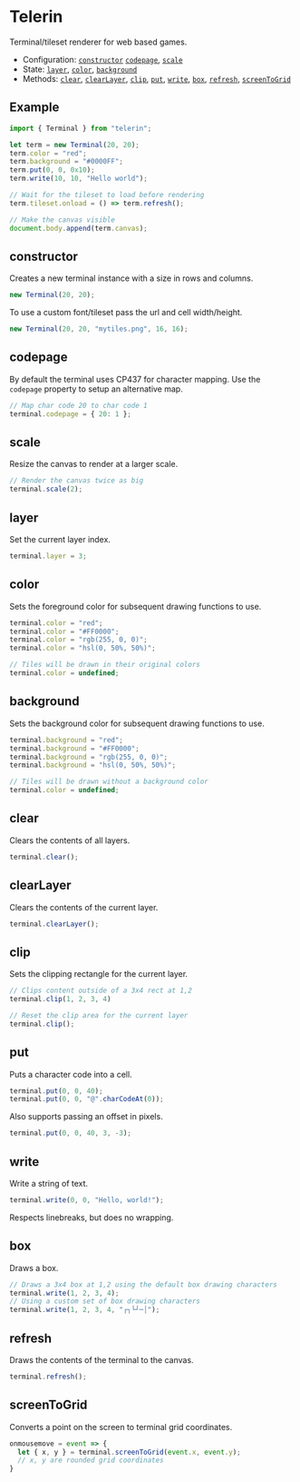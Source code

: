 # Telerin

Terminal/tileset renderer for web based games.

* Configuration: [`constructor`](#constructor) [`codepage`](#codepage), [`scale`](#scale)
* State: [`layer`](#layer), [`color`](#color), [`background`](#background)
* Methods: [`clear`](#clear), [`clearLayer`](#clearLayer), [`clip`](#clip), [`put`](#put), [`write`](#write), [`box`](#box), [`refresh`](refresh), [`screenToGrid`](#screenToGrid)

## Example

```ts
import { Terminal } from "telerin";

let term = new Terminal(20, 20);
term.color = "red";
term.background = "#0000FF";
term.put(0, 0, 0x10);
term.write(10, 10, "Hello world");

// Wait for the tileset to load before rendering
term.tileset.onload = () => term.refresh();

// Make the canvas visible
document.body.append(term.canvas);
```

## constructor
Creates a new terminal instance with a size in rows and columns.

```ts
new Terminal(20, 20);
```

To use a custom font/tileset pass the url and cell width/height.

```ts
new Terminal(20, 20, "mytiles.png", 16, 16);
```

## codepage
By default the terminal uses CP437 for character mapping. Use the `codepage` property to setup an alternative map.

```ts
// Map char code 20 to char code 1
terminal.codepage = { 20: 1 };
```

## scale
Resize the canvas to render at a larger scale.

```ts
// Render the canvas twice as big
terminal.scale(2);
```

## layer
Set the current layer index.

```ts
terminal.layer = 3;
```

## color
Sets the foreground color for subsequent drawing functions to use.

```ts
terminal.color = "red";
terminal.color = "#FF0000";
terminal.color = "rgb(255, 0, 0)";
terminal.color = "hsl(0, 50%, 50%)";

// Tiles will be drawn in their original colors
terminal.color = undefined;
```

## background
Sets the background color for subsequent drawing functions to use.

```ts
terminal.background = "red";
terminal.background = "#FF0000";
terminal.background = "rgb(255, 0, 0)";
terminal.background = "hsl(0, 50%, 50%)";

// Tiles will be drawn without a background color
terminal.color = undefined;
```

## clear
Clears the contents of all layers.

```ts
terminal.clear();
```

## clearLayer
Clears the contents of the current layer.

```ts
terminal.clearLayer();
```

## clip
Sets the clipping rectangle for the current layer.

```ts
// Clips content outside of a 3x4 rect at 1,2
terminal.clip(1, 2, 3, 4)

// Reset the clip area for the current layer
terminal.clip();
```

## put
Puts a character code into a cell.

```ts
terminal.put(0, 0, 40);
terminal.put(0, 0, "@".charCodeAt(0));
```

Also supports passing an offset in pixels.

```ts
terminal.put(0, 0, 40, 3, -3);
```

## write
Write a string of text.

```ts
terminal.write(0, 0, "Hello, world!");
```

Respects linebreaks, but does no wrapping.

## box
Draws a box.

```ts
// Draws a 3x4 box at 1,2 using the default box drawing characters
terminal.write(1, 2, 3, 4);
// Using a custom set of box drawing characters
terminal.write(1, 2, 3, 4, "┌┐└┘─│");
```

## refresh
Draws the contents of the terminal to the canvas.

```ts
terminal.refresh();
```

## screenToGrid
Converts a point on the screen to terminal grid coordinates.

```ts
onmousemove = event => {
  let { x, y } = terminal.screenToGrid(event.x, event.y);
  // x, y are rounded grid coordinates
}
```